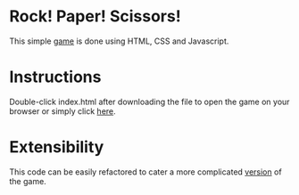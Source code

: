 # Rock! Paper! Scissors!

This simple [game](https://en.wikipedia.org/wiki/Rock_paper_scissors) is done using HTML, CSS and Javascript. 

# Instructions

Double-click index.html after downloading the file to open the game on your browser or simply click [here](https://garricktgh.github.io/rock-paper-scissors/).

# Extensibility

This code can be easily refactored to cater a more complicated [version](https://bigbangtheory.fandom.com/wiki/Rock,_Paper,_Scissors,_Lizard,_Spock) of the game.
